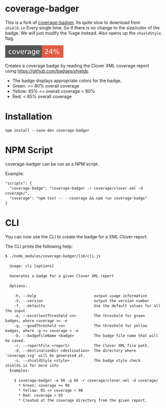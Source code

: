# coverage-badger

This is a fork of [coverage-badger](https://github.com/notnotse/coverage-badger). Its quite slow to download from `shield.io` Every single time. So if there is no change to the size/color of the badge. We will just modify the %age instead. Also opens up the `shieldStyle` flag.

![coverage](./badges/coverage.svg)

Creates a coverage badge by reading the Clover XML coverage report using https://github.com/badges/shields.

* The badge displays appropriate colors for the badge.
* Green: >= 80% overall coverage
* Yellow: 65% <= overall coverage < 80%
* Red: < 65% overall coverage

# Installation

```
npm install --save-dev coverage-badger
```

# NPM Script

coverage-badger can be run as a NPM script.

Example:

```
"scripts": {
  "coverage-badge": "coverage-badger -r coverage/clover.xml -d coverage/",
  "coverage": "npm test -- --coverage && npm run coverage-badge"
}
```

# CLI

You can now use the CLI to create the badge for a XML Clover report.

The CLI prints the following help:

```
$ ./node_modules/coverage-badger/lib/cli.js

  Usage: cli [options]

  Generates a badge for a given Clover XML report

  Options:

    -h, --help                          output usage information
    -V, --version                       output the version number
    -f, --defaults                      Use the default values for all the input.
    -e, --excellentThreshold <n>        The threshold for green badges, where coverage >= -e
    -g, --goodThreshold <n>             The threshold for yellow badges, where -g <= coverage < -e
    -b, --badgeFileName <badge>         The badge file name that will be saved.
    -r, --reportFile <report>           The Clover XML file path.
    -d, --destinationDir <destination>  The directory where 'coverage.svg' will be generated at.
    -s, --shieldStyle <style>           The badge style check shields.io for more info
  Examples:

    $ coverage-badger -e 90 -g 65 -r coverage/clover.xml -d coverage/
      * Green: coverage >= 90
      * Yellow: 65 <= coverage < 90
      * Red: coverage < 65
      * Created at the coverage directory from the given report.
```
